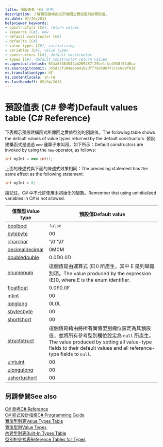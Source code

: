 ```yaml
---
title: 預設值表 (C# 參考)
description: 了解預設建構函式所傳回之實值型別的預設值。
ms.date: 07/20/2015
helpviewer_keywords:
- constructors [C#], return values
- keywords [C#], new
- default constructor [C#]
- defaults [C#]
- value types [C#], initializing
- variables [C#], value types
- constructors [C#], default constructor
- types [C#], default constructor return values
ms.openlocfilehash: 634a55304534b4269487f29be1fbb4930f51d8ca
ms.sourcegitcommit: 3d5d33f384eeba41b2dff79d096f47ccc8d8f03d
ms.translationtype: HT
ms.contentlocale: zh-TW
ms.lasthandoff: 05/04/2018
---
```

# <a name="default-values-table-c-reference"></a><span data-ttu-id="de4c8-103">預設值表 (C# 參考)</span><span class="sxs-lookup"><span data-stu-id="de4c8-103">Default values table (C# Reference)</span></span>

<span data-ttu-id="de4c8-104">下表顯示預設建構函式所傳回之實值型別的預設值。</span><span class="sxs-lookup"><span data-stu-id="de4c8-104">The following table shows the default values of value types returned by the default constructors.</span></span> <span data-ttu-id="de4c8-105">預設建構函式是透過 `new` 運算子來叫用，如下所示：</span><span class="sxs-lookup"><span data-stu-id="de4c8-105">Default constructors are invoked by using the `new` operator, as follows:</span></span>

```csharp
int myInt = new int();
```

<span data-ttu-id="de4c8-106">上面的陳述式與下面的陳述式效果相同：</span><span class="sxs-lookup"><span data-stu-id="de4c8-106">The preceding statement has the same effect as the following statement:</span></span>

```csharp
int myInt = 0;
```

<span data-ttu-id="de4c8-107">請記住，C# 中不允許使用未初始化的變數。</span><span class="sxs-lookup"><span data-stu-id="de4c8-107">Remember that using uninitialized variables in C# is not allowed.</span></span>

|<span data-ttu-id="de4c8-108">值類型</span><span class="sxs-lookup"><span data-stu-id="de4c8-108">Value type</span></span>|<span data-ttu-id="de4c8-109">預設值</span><span class="sxs-lookup"><span data-stu-id="de4c8-109">Default value</span></span>|
|----------------|-------------------|
|[<span data-ttu-id="de4c8-110">bool</span><span class="sxs-lookup"><span data-stu-id="de4c8-110">bool</span></span>](bool.md)|`false`|
|[<span data-ttu-id="de4c8-111">byte</span><span class="sxs-lookup"><span data-stu-id="de4c8-111">byte</span></span>](byte.md)|<span data-ttu-id="de4c8-112">0</span><span class="sxs-lookup"><span data-stu-id="de4c8-112">0</span></span>|
|[<span data-ttu-id="de4c8-113">char</span><span class="sxs-lookup"><span data-stu-id="de4c8-113">char</span></span>](char.md)|<span data-ttu-id="de4c8-114">'\0'</span><span class="sxs-lookup"><span data-stu-id="de4c8-114">'\0'</span></span>|
|[<span data-ttu-id="de4c8-115">decimal</span><span class="sxs-lookup"><span data-stu-id="de4c8-115">decimal</span></span>](decimal.md)|<span data-ttu-id="de4c8-116">0M</span><span class="sxs-lookup"><span data-stu-id="de4c8-116">0M</span></span>|
|[<span data-ttu-id="de4c8-117">double</span><span class="sxs-lookup"><span data-stu-id="de4c8-117">double</span></span>](double.md)|<span data-ttu-id="de4c8-118">0.0D</span><span class="sxs-lookup"><span data-stu-id="de4c8-118">0.0D</span></span>|
|[<span data-ttu-id="de4c8-119">enum</span><span class="sxs-lookup"><span data-stu-id="de4c8-119">enum</span></span>](enum.md)|<span data-ttu-id="de4c8-120">這個值是由運算式 (E)0 所產生，其中 E 是列舉識別項。</span><span class="sxs-lookup"><span data-stu-id="de4c8-120">The value produced by the expression (E)0, where E is the enum identifier.</span></span>|
|[<span data-ttu-id="de4c8-121">float</span><span class="sxs-lookup"><span data-stu-id="de4c8-121">float</span></span>](float.md)|<span data-ttu-id="de4c8-122">0.0F</span><span class="sxs-lookup"><span data-stu-id="de4c8-122">0.0F</span></span>|
|[<span data-ttu-id="de4c8-123">int</span><span class="sxs-lookup"><span data-stu-id="de4c8-123">int</span></span>](int.md)|<span data-ttu-id="de4c8-124">0</span><span class="sxs-lookup"><span data-stu-id="de4c8-124">0</span></span>|
|[<span data-ttu-id="de4c8-125">long</span><span class="sxs-lookup"><span data-stu-id="de4c8-125">long</span></span>](long.md)|<span data-ttu-id="de4c8-126">0L</span><span class="sxs-lookup"><span data-stu-id="de4c8-126">0L</span></span>|
|[<span data-ttu-id="de4c8-127">sbyte</span><span class="sxs-lookup"><span data-stu-id="de4c8-127">sbyte</span></span>](sbyte.md)|<span data-ttu-id="de4c8-128">0</span><span class="sxs-lookup"><span data-stu-id="de4c8-128">0</span></span>|
|[<span data-ttu-id="de4c8-129">short</span><span class="sxs-lookup"><span data-stu-id="de4c8-129">short</span></span>](short.md)|<span data-ttu-id="de4c8-130">0</span><span class="sxs-lookup"><span data-stu-id="de4c8-130">0</span></span>|
|[<span data-ttu-id="de4c8-131">struct</span><span class="sxs-lookup"><span data-stu-id="de4c8-131">struct</span></span>](struct.md)|<span data-ttu-id="de4c8-132">這個值是藉由將所有實值型別欄位設定為其預設值，並將所有參考型別欄位設定為 `null` 所產生。</span><span class="sxs-lookup"><span data-stu-id="de4c8-132">The value produced by setting all value-type fields to their default values and all reference-type fields to `null`.</span></span>|
|[<span data-ttu-id="de4c8-133">uint</span><span class="sxs-lookup"><span data-stu-id="de4c8-133">uint</span></span>](uint.md)|<span data-ttu-id="de4c8-134">0</span><span class="sxs-lookup"><span data-stu-id="de4c8-134">0</span></span>|
|[<span data-ttu-id="de4c8-135">ulong</span><span class="sxs-lookup"><span data-stu-id="de4c8-135">ulong</span></span>](ulong.md)|<span data-ttu-id="de4c8-136">0</span><span class="sxs-lookup"><span data-stu-id="de4c8-136">0</span></span>|
|[<span data-ttu-id="de4c8-137">ushort</span><span class="sxs-lookup"><span data-stu-id="de4c8-137">ushort</span></span>](ushort.md)|<span data-ttu-id="de4c8-138">0</span><span class="sxs-lookup"><span data-stu-id="de4c8-138">0</span></span>|

## <a name="see-also"></a><span data-ttu-id="de4c8-139">另請參閱</span><span class="sxs-lookup"><span data-stu-id="de4c8-139">See also</span></span>
 [<span data-ttu-id="de4c8-140">C# 參考</span><span class="sxs-lookup"><span data-stu-id="de4c8-140">C# Reference</span></span>](../index.md)  
 [<span data-ttu-id="de4c8-141">C# 程式設計指南</span><span class="sxs-lookup"><span data-stu-id="de4c8-141">C# Programming Guide</span></span>](../../programming-guide/index.md)  
 [<span data-ttu-id="de4c8-142">實值型別表</span><span class="sxs-lookup"><span data-stu-id="de4c8-142">Value Types Table</span></span>](value-types-table.md)  
 [<span data-ttu-id="de4c8-143">實值型別</span><span class="sxs-lookup"><span data-stu-id="de4c8-143">Value Types</span></span>](value-types.md)  
 [<span data-ttu-id="de4c8-144">內建型別表</span><span class="sxs-lookup"><span data-stu-id="de4c8-144">Built-In Types Table</span></span>](built-in-types-table.md)  
 [<span data-ttu-id="de4c8-145">型別的參考表</span><span class="sxs-lookup"><span data-stu-id="de4c8-145">Reference Tables for Types</span></span>](reference-tables-for-types.md)
